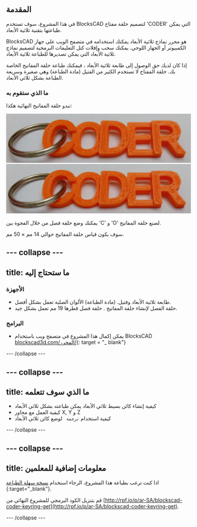 ## المقدمة

في هذا المشروع، سوف تستخدم BlocksCAD لتصميم حلقة مفتاح 'CODER' التي يمكن طباعتها بتقنية ثلاثية الأبعاد.

BlocksCAD هو محرر نماذج ثلاثية الأبعاد يمكنك استخدامه في متصفح الويب على جهاز الكمبيوتر أو الجهاز اللوحي. يمكنك سحب وإفلات كتل التعليمات البرمجية لتصميم نماذج ثلاثية الأبعاد التي يمكن تصديرها للطباعة ثلاثية الأبعاد.

إذا كان لديك حق الوصول إلى طابعة ثلاثية الأبعاد ، فيمكنك طباعة حلقة المفاتيح الخاصة بك. حلقة المفتاح لا تستخدم الكثير من الفتيل (مادة الطباعة) وهي صغيرة وسريعة الطباعة بشكل ثلاثي الأبعاد.

### ما الذي ستقوم به

تبدو حلقة المفاتيح النهائية هكذا:

![لقطة الشاشة](images/coder-keyring.png) ![لقطة الشاشة](images/coder-keyring.png)

يمكنك وضع حلقة فصل من خلال الفجوة بين 'C' و 'O' لصنع حلقة المفاتيح.

سوف يكون قياس حلقة المفاتيح  حوالي 14 مم × 50 مم.

--- collapse ---
---
title: ما ستحتاج إليه
---

### الأجهزة

+ طابعة ثلاثية الأبعاد وفتيل. (مادة الطباعة) الألوان الصلبة تعمل بشكل أفضل.
+ حلقة الفصل لإنشاء حلقة المفاتيح .  حلقة فصل قطرها 19 مم تعمل بشكل جيد.

### البرامج

+ يمكن إكمال هذا المشروع في متصفح ويب باستخدام BlocksCAD [blockscad3d.com/المحرر/](https://www.blockscad3d.com/editor){: target = "_ blank"}

--- /collapse ---

--- collapse ---
---
title: ما الذي سوف تتعلمه
---

+ كيفية إنشاء كائن بسيط ثلاثي الأبعاد يمكن طباعته بشكل ثلاثي الأبعاد
+ كيفية العمل مع محاور X, Y و Z
+ كيفية استخدام `ترجمة ` لوضع كائن ثلاثي الأبعاد

--- /collapse ---

--- collapse ---
---
title: معلومات إضافية للمعلمين
---

اذا كنت ترغب بطباعة هذا المشروع، الرجاء استخدام [نسخة سهلة الطباعة](https://projects.raspberrypi.org/ar-SA/projects/blockscad-coder-keyring/print) {:target="_blank"}.

قم بتنزيل الكود البرمجي للمشروع النهائي من [http://rpf.io/p/ar-SA/blockscad-coder-keyring-get](http://rpf.io/p/ar-SA/blockscad-coder-keyring-get).

--- /collapse ---
